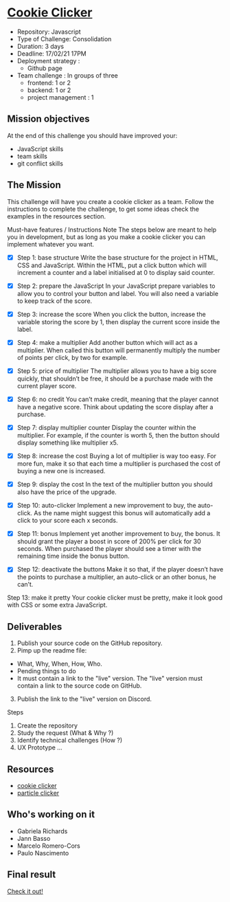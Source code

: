 # [Cookie Clicker](https://github.com/becodeorg/BXL-Swartz-4-27/blob/master/2.The-Hill/1.Javascript/cookieClicker.md)
* Repository: Javascript
* Type of Challenge: Consolidation
* Duration: 3 days
* Deadline: 17/02/21 17PM
* Deployment strategy :
  * Github page
* Team challenge : In groups of three
  * frontend: 1 or 2
  * backend: 1 or 2
  * project management : 1

## Mission objectives
At the end of this challenge you should have improved your:
* JavaScript skills
* team skills
* git conflict skills

## The Mission
This challenge will have you create a cookie clicker as a team. Follow the instructions to complete the challenge, to get some ideas check the examples in the resources section.

Must-have features / Instructions
Note The steps below are meant to help you in development, but as long as you make a cookie clicker you can implement whatever you want.

- [x] Step 1: base structure
Write the base structure for the project in HTML, CSS and JavaScript. Within the HTML, put a click button which will increment a counter and a label initialised at 0 to display said counter.

- [x] Step 2: prepare the JavaScript
In your JavaScript prepare variables to allow you to control your button and label. You will also need a variable to keep track of the score.

- [x] Step 3: increase the score
When you click the button, increase the variable storing the score by 1, then display the current score inside the label.

- [x] Step 4: make a multiplier
Add another button which will act as a multiplier. When called this button will permanently multiply the number of points per click, by two for example.

- [x] Step 5: price of multiplier
The multiplier allows you to have a big score quickly, that shouldn’t be free, it should be a purchase made with the current player score.

- [x] Step 6: no credit
You can’t make credit, meaning that the player cannot have a negative score. Think about updating the score display after a purchase.

- [x] Step 7: display multiplier counter
Display the counter within the multiplier. For example, if the counter is worth 5, then the button should display something like multiplier x5.

- [x] Step 8: increase the cost
Buying a lot of multiplier is way too easy. For more fun, make it so that each time a multiplier is purchased the cost of buying a new one is increased.

- [x] Step 9: display the cost
In the text of the multiplier button you should also have the price of the upgrade.

- [x] Step 10: auto-clicker
Implement a new improvement to buy, the auto-click. As the name might suggest this bonus will automatically add a click to your score each x seconds.

- [x] Step 11: bonus
Implement yet another improvement to buy, the bonus. It should grant the player a boost in score of 200% per click for 30 seconds. When purchased the player should see a timer with the remaining time inside the bonus button.

- [x] Step 12: deactivate the buttons
Make it so that, if the player doesn’t have the points to purchase a multiplier, an auto-click or an other bonus, he can’t.

Step 13: make it pretty
Your cookie clicker must be pretty, make it look good with CSS or some extra JavaScript.

## Deliverables
1. Publish your source code on the GitHub repository.
2. Pimp up the readme file:
  * What, Why, When, How, Who.
  * Pending things to do
  * It must contain a link to the "live" version. The "live" version must contain a link to the source code on GitHub.
3. Publish the link to the "live" version on Discord.

Steps
1. Create the repository
2. Study the request (What & Why ?)
3. Identify technical challenges (How ?)
4. UX Prototype ...

## Resources
* [cookie clicker](http://orteil.dashnet.org/cookieclicker/)
* [particle clicker](https://particle-clicker.web.cern.ch/particle-clicker/)

## Who's working on it
* Gabriela Richards
* Jann Basso
* Marcelo Romero-Cors
* Paulo Nascimento

## Final result
[Check it out!](https://jann-basso.github.io/cookie-clicker/)

